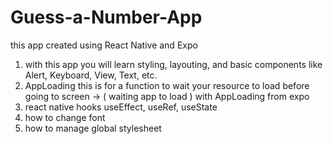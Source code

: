 # Guess-a-Number-App

this app created using React Native and Expo
1. with this app you will learn styling, layouting, and basic components like Alert, Keyboard, View, Text, etc.
2. AppLoading this is for a function to wait your resource to load before going to screen
-> ( waiting app to load ) with AppLoading from expo
3. react native hooks useEffect, useRef, useState
4. how to change font
5. how to manage global stylesheet
